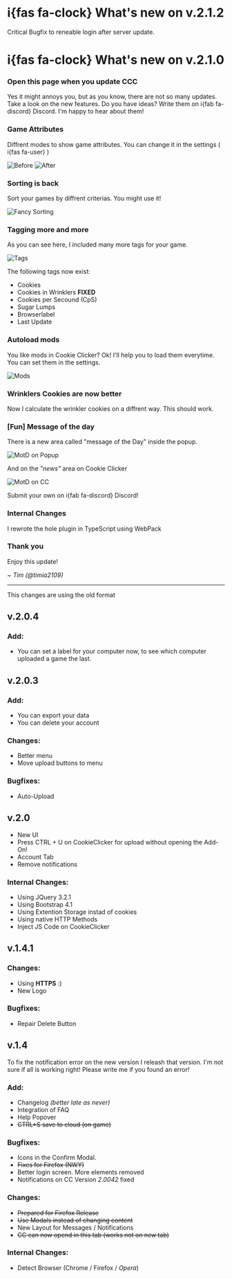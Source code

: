 # i{fas fa-clock} What's new on v.2.1.2
Critical Bugfix to reneable login after server update.

# i{fas fa-clock} What's new on v.2.1.0

### Open this page when you update CCC
Yes it might annoys you, but as you know, there are not so many updates. Take a look on the new features. Do you have ideas? Write them on i{fab fa-discord} Discord. I'm happy to hear about them!

### Game Attributes
Diffrent modes to show game attributes. You can change it in the settings ( i{fas fa-user} )

![Before](https://cc.timia2109.com/imgs/backeryTable.png)
![After](https://cc.timia2109.com/imgs/backerySlim.png)

### Sorting is back
Sort your games by diffrent criterias. You might use it!

![Fancy Sorting](https://cc.timia2109.com/imgs/sort.png)

### Tagging more and more
As you can see here, I included many more tags for your game.

![Tags](https://cc.timia2109.com/imgs/backerySlim.png)

The following tags now exist:

 - Cookies
 - Cookies in Wrinklers **FIXED**
 - Cookies per Secound (CpS)
 - Sugar Lumps
 - Browserlabel
 - Last Update

### Autoload mods
You like mods in Cookie Clicker? Ok! I'll help you to load them everytime. You can set them in the settings.

![Mods](https://cc.timia2109.com/imgs/mods.png)

### Wrinklers Cookies are now better
Now I calculate the wrinkler cookies on a diffrent way. This should work.

### [Fun] Message of the day
There is a new area called "message of the Day" inside the popup.

![MotD on Popup](https://cc.timia2109.com/imgs/motd_popup.png)

And on the *"news"* area on Cookie Clicker

![MotD on CC](https://cc.timia2109.com/imgs/motd_game.png)

Submit your own on i{fab fa-discord} Discord!

### Internal Changes
I rewrote the hole plugin in TypeScript using WebPack

### Thank you
Enjoy this update!

*~ Tim (@timia2109)*

---
This changes are using the old format

## v.2.0.4
### Add:
 - You can set a label for your computer now, to see which computer uploaded a game the last.

## v.2.0.3
### Add:
 - You can export your data
 - You can delete your account

### Changes:
 - Better menu
 - Move upload buttons to menu

### Bugfixes:
 - Auto-Upload


## v.2.0
 - New UI
 - Press CTRL + U on CookieClicker for upload without opening the Add-On!
 - Account Tab
 - Remove notifications

### Internal Changes:
 - Using JQuery 3.2.1
 - Using Bootstrap 4.1
 - Using Extention Storage instad of cookies
 - Using native HTTP Methods
 - Inject JS Code on CookieClicker

## v.1.4.1

### Changes:
 - Using **HTTPS** :)
 - New Logo

### Bugfixes:
 - Repair Delete Button

## v.1.4

To fix the notification error on the new version I releash that version.
I'm not sure if all is working right!
Please write me if you found an error!

### Add:
 - Changelog _(better late as never)_
 - Integration of FAQ
 - Help Popover
 - ~~CTRL+S save to cloud (on game)~~

### Bugfixes:
 - Icons in the Confirm Modal.
 - ~~Fixes for Firefox (NWY)~~
 - Better login screen. More elements removed
 - Notifications on CC Version *2.0042* fixed
  
### Changes:
 - ~~Prepared for Firefox Release~~
 - ~~Use Modals instead of changing content~~
 - New Layout for Messages / Notifications
 - ~~CC can now opend in this tab (works not on new tab)~~
 
### Internal Changes:
 - Detect Browser (Chrome / Firefox / _Opera_)